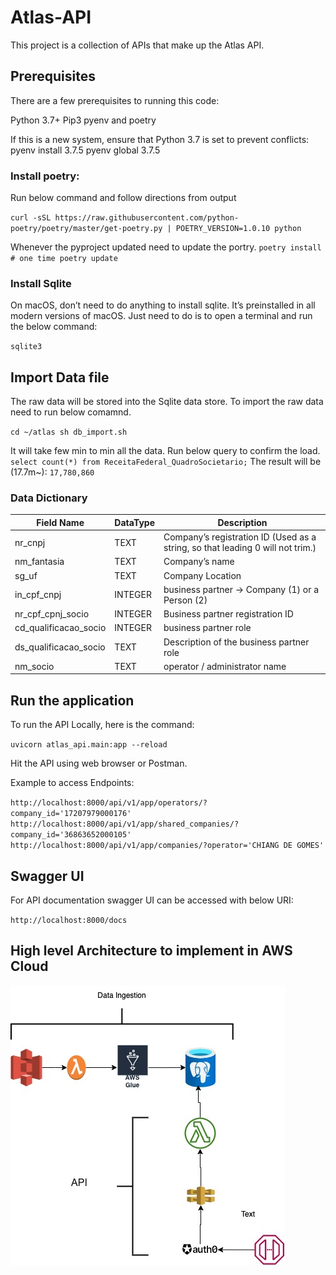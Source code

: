 # Atlas-API

This project is a collection of APIs that make up the Atlas API.

## Prerequisites
There are a few prerequisites to running this code:

Python 3.7+
Pip3
pyenv and poetry

If this is a new system, ensure that Python 3.7 is set to prevent conflicts:
pyenv install 3.7.5
pyenv global 3.7.5


### Install poetry:
Run below command and follow directions from output

`curl -sSL https://raw.githubusercontent.com/python-poetry/poetry/master/get-poetry.py | POETRY_VERSION=1.0.10 python` 

Whenever the pyproject updated need to update the portry.
`
poetry install  # one time
poetry update
`

### Install Sqlite

On macOS, don’t need to do anything to install sqlite. It’s preinstalled in all modern versions of macOS.
Just need to do is to open a terminal and run the below command:

`sqlite3`


## Import Data file

The raw data will be stored into the Sqlite data store. To import the raw data need to run below comamnd.

`cd ~/atlas
sh db_import.sh`

It will take few min to min all the data. Run below query to confirm the load.
`select count(*) from ReceitaFederal_QuadroSocietario;`
The result will be (17.7m~):
`17,780,860`

### Data Dictionary

| Field Name | DataType | Description |
| --- | ----------- |-----------------
|nr_cnpj|TEXT|Company’s registration ID (Used as a string, so that leading 0 will not trim.)|
|nm_fantasia|TEXT|Company’s name|
|sg_uf|TEXT|Company Location|
|in_cpf_cnpj|INTEGER|business partner -> Company (1) or a Person (2)|
|nr_cpf_cpnj_socio|INTEGER|Business partner registration ID|
|cd_qualificacao_socio|INTEGER|business partner role|
|ds_qualificacao_socio|TEXT|Description of the business partner role|
|nm_socio|TEXT|operator / administrator name|


## Run the application

To run the API Locally, here is the command:

`uvicorn atlas_api.main:app --reload`

Hit the API using web browser or Postman.

Example to access Endpoints:

`
http://localhost:8000/api/v1/app/operators/?company_id='17207979000176'
http://localhost:8000/api/v1/app/shared_companies/?company_id='36863652000105'
http://localhost:8000/api/v1/app/companies/?operator='CHIANG DE GOMES'
`


## Swagger UI
For API documentation swagger UI can be accessed with below URI:

`http://localhost:8000/docs`

## High level Architecture to implement in AWS Cloud

![The cloud Architecture of the API](/docs/cloud.jpg "Text to show on mouseover")

